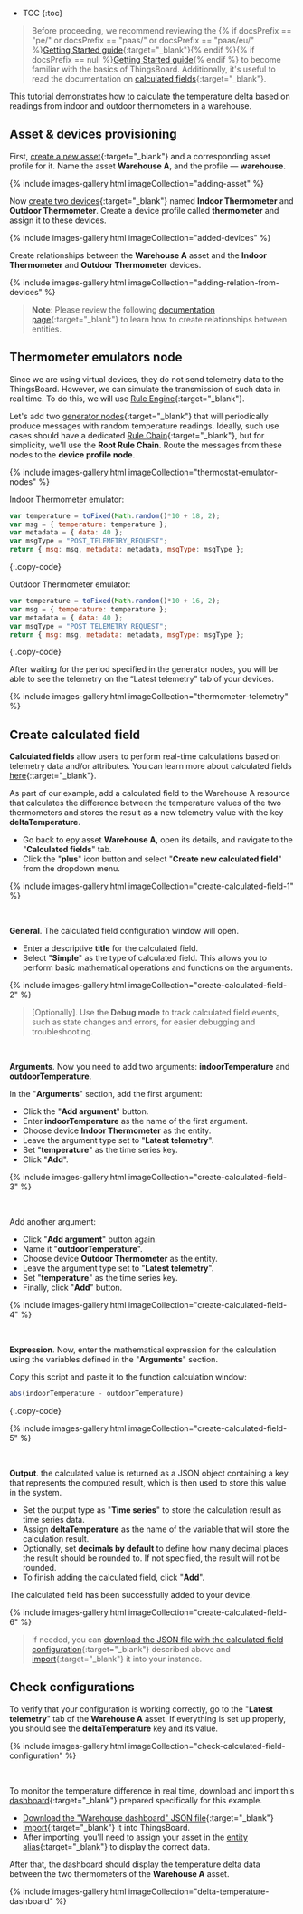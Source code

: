 * TOC
{:toc}

> Before proceeding, we recommend reviewing the {% if docsPrefix == "pe/" or docsPrefix == "paas/" or docsPrefix == "paas/eu/" %}[Getting Started guide](/docs/getting-started-guides/helloworld-pe/){:target="_blank"}{% endif %}{% if docsPrefix == null %}[Getting Started guide](/docs/getting-started-guides/helloworld/){% endif %} to become familiar with the basics of ThingsBoard.
Additionally, it&#39;s useful to read the documentation on [calculated fields](/docs/{{docsPrefix}}user-guide/calculated-fields/){:target="_blank"}.

This tutorial demonstrates how to calculate the temperature delta based on readings from indoor and outdoor thermometers in a warehouse.

## Asset & devices provisioning

First, [create a new asset](/docs/{{docsPrefix}}user-guide/ui/assets/#adding-and-delete-asset){:target="_blank"} and a corresponding asset profile for it. Name the asset **Warehouse A**, and the profile — **warehouse**.

{% include images-gallery.html imageCollection="adding-asset" %}

Now [create two devices](/docs/{{docsPrefix}}user-guide/ui/devices/#adding-a-new-device){:target="_blank"} named **Indoor Thermometer** and **Outdoor Thermometer**. Create a device profile called **thermometer** and assign it to these devices.

{% include images-gallery.html imageCollection="added-devices" %}

Create relationships between the **Warehouse A** asset and the **Indoor Thermometer** and **Outdoor Thermometer** devices.

{% include images-gallery.html imageCollection="adding-relation-from-devices" %}

> **Note**: Please review the following [documentation page](/docs/{{docsPrefix}}user-guide/entities-and-relations/){:target="_blank"} to learn how to create relationships between entities.

## Thermometer emulators node

Since we are using virtual devices, they do not send telemetry data to the ThingsBoard. However, we can simulate the transmission of such data in real time.
To do this, we will use [Rule Engine](/docs/{{docsPrefix}}user-guide/rule-engine-2-0/overview/){:target="_blank"}.

Let&#39;s add two [generator nodes](/docs/{{docsPrefix}}user-guide/rule-engine-2-0/action-nodes/#generator-node){:target="_blank"} that will periodically produce messages with random temperature readings. 
Ideally, such use cases should have a dedicated [Rule Chain](/docs/{{docsPrefix}}user-guide/rule-engine-2-0/overview/#rule-chain){:target="_blank"}, but for simplicity, we&#39;ll use the **Root Rule Chain**.
Route the messages from these nodes to the **device profile node**.

{% include images-gallery.html imageCollection="thermostat-emulator-nodes" %}

Indoor Thermometer emulator:
```javascript
var temperature = toFixed(Math.random()*10 + 18, 2);
var msg = { temperature: temperature };
var metadata = { data: 40 };
var msgType = "POST_TELEMETRY_REQUEST";
return { msg: msg, metadata: metadata, msgType: msgType };
```
{:.copy-code}

Outdoor Thermometer emulator:
```javascript
var temperature = toFixed(Math.random()*10 + 16, 2);
var msg = { temperature: temperature };
var metadata = { data: 40 };
var msgType = "POST_TELEMETRY_REQUEST";
return { msg: msg, metadata: metadata, msgType: msgType };
```
{:.copy-code}

After waiting for the period specified in the generator nodes, you will be able to see the telemetry on the “Latest telemetry” tab of your devices.

{% include images-gallery.html imageCollection="thermometer-telemetry" %}

## Create calculated field

**Calculated fields** allow users to perform real-time calculations based on telemetry data and/or attributes. You can learn more about calculated fields [here](/docs/{{docsPrefix}}user-guide/calculated-fields/){:target="_blank"}.

As part of our example, add a calculated field to the Warehouse A resource that calculates the difference between the temperature values of the two thermometers and stores the result as a new telemetry value with the key **deltaTemperature**.

- Go back to еру asset **Warehouse A**, open its details, and navigate to the "**Calculated fields**" tab.
- Click the "**plus**" icon button and select "**Create new calculated field**" from the dropdown menu.

{% include images-gallery.html imageCollection="create-calculated-field-1" %}

<br>

**General**. The calculated field configuration window will open.

- Enter a descriptive **title** for the calculated field.
- Select "**Simple**" as the type of calculated field. This allows you to perform basic mathematical operations and functions on the arguments.

{% include images-gallery.html imageCollection="create-calculated-field-2" %}

> [Optionally]. Use the **Debug mode** to track calculated field events, such as state changes and errors, for easier debugging and troubleshooting.

<br>

**Arguments**. Now you need to add two arguments: **indoorTemperature** and **outdoorTemperature**.

In the "**Arguments**" section, add the first argument:

- Click the "**Add argument**" button.
- Enter **indoorTemperature** as the name of the first argument.
- Choose device **Indoor Thermometer** as the entity.
- Leave the argument type set to "**Latest telemetry**".
- Set "**temperature**" as the time series key.
- Click "**Add**".

{% include images-gallery.html imageCollection="create-calculated-field-3" %}

<br>

Add another argument:

- Click "**Add argument**" button again.
- Name it "**outdoorTemperature**". 
- Choose device **Outdoor Thermometer** as the entity.
- Leave the argument type set to "**Latest telemetry**".
- Set "**temperature**" as the time series key.
- Finally, click "**Add**" button.

{% include images-gallery.html imageCollection="create-calculated-field-4" %}

<br>

**Expression**. Now, enter the mathematical expression for the calculation using the variables defined in the "**Arguments**" section.

Copy this script and paste it to the function calculation window:

```js
abs(indoorTemperature - outdoorTemperature)
```
{:.copy-code}

{% include images-gallery.html imageCollection="create-calculated-field-5" %}

<br>

**Output**. the calculated value is returned as a JSON object containing a key that represents the computed result, which is then used to store this value in the system.

- Set the output type as "**Time series**" to store the calculation result as time series data.
- Assign **deltaTemperature** as the name of the variable that will store the calculation result.
- Optionally, set **decimals by default** to define how many decimal places the result should be rounded to. If not specified, the result will not be rounded.
- To finish adding the calculated field, click "**Add**".

The calculated field has been successfully added to your device.

{% include images-gallery.html imageCollection="create-calculated-field-6" %}

> If needed, you can [download the JSON file with the calculated field configuration](/docs/user-guide/resources/temperature_delta_based_on_2_devices.json){:target="_blank"} described above and [import](/docs/{{docsPrefix}}user-guide/calculated-fields/#import-calculated-field){:target="_blank"} it into your instance.

## Check configurations

To verify that your configuration is working correctly, go to the "**Latest telemetry**" tab of the **Warehouse A** asset. If everything is set up properly, you should see the **deltaTemperature** key and its value.

{% include images-gallery.html imageCollection="check-calculated-field-configuration" %}

<br>

To monitor the temperature difference in real time, download and import this [dashboard](/docs/{{docsPrefix}}user-guide/dashboards/){:target="_blank"} prepared specifically for this example.

- [Download the "Warehouse dashboard" JSON file](/docs/user-guide/resources/warehouse_dashboard.json){:target="_blank"}
- [Import](/docs/{{docsPrefix}}user-guide/dashboards/#import-dashboard){:target="_blank"} it into ThingsBoard. 
- After importing, you&#39;ll need to assign your asset in the [entity alias](/docs/{{docsPrefix}}user-guide/ui/aliases/){:target="_blank"} to display the correct data.

After that, the dashboard should display the temperature delta data between the two thermometers of the **Warehouse A** asset.

{% include images-gallery.html imageCollection="delta-temperature-dashboard" %}